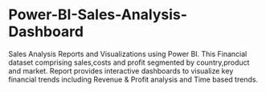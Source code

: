# Power-BI-Sales-Analysis-Dashboard
Sales Analysis Reports and Visualizations using Power BI.
This Financial dataset comprising sales,costs and profit segmented by country,product and market.
Report provides interactive dashboards to visualize key financial trends including Revenue & Profit analysis and Time based trends.
